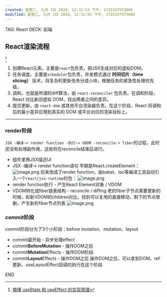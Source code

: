 ```yaml
---
created: 星期二, 九月 3日 2024, 12:32:53 下午, 1725337973000
modified: 星期二, 九月 3日 2024, 12:32:53 下午, 1725337973000
---
```


TAG: React
DECK: 前端
## React渲染流程
[^1]
1. 创建React元素。主要是`react`包负责，把JSX生成对应的虚拟DOM。
2. 任务调度。主要是`scheduler`包负责，并发模式通过 **时间切片（time slicing）** 技术，将复杂的更新任务分成小块，根据任务的紧急性处理优先级。
3. 调和。也就是所谓的diff算法，由 `react-reconciler` 包负责。在调和阶段，React 对比新旧虚拟 DOM，找出两者之间的差异。
4. 提交更新。由 `react-dom` 或其他平台渲染器负责。在这个阶段，React 将调和后的最小差异应用到真实的 DOM 或平台对应的渲染目标上。

---

### render阶段
`JSX -编译-> render function -执行-> VDOM -reconcile-> fiber`的过程，此时还没有处理副作用，这些将在reconcile结束后进行。

- 组件里用JSX描述UI
- JSX -编译-> render function语句
	早期是React.createElement：
	![image.png](https://tazdingo-images.oss-cn-hongkong.aliyuncs.com/tazdingo-images20240805220312.png)
	后来改成了render function，由babel、tsc等编译工具自动引入一个`react/jsx-runtime`的包：
	![image.png](https://tazdingo-images.oss-cn-hongkong.aliyuncs.com/tazdingo-images20240805220403.png)
- render function执行 - 产生React Element对象 / VDOM
- VDOM转化成fiber链表结构 - reconcile / diffing
	老的fiber子节点需要更新的时候，和新VDOM的children对比，找到可以复用的直接移动，剩下的节点增删，产生新的fiber节点列表
	![image.png](https://tazdingo-images.oss-cn-hongkong.aliyuncs.com/tazdingo-images20240805220821.png)

### commit阶段
commit阶段分为了3个小阶段：before mutation、mutation、layout

- commit最开始 - 异步处理effect
- commit**BeforeMutation** - 操作DOM之前
- commit**Mutation**Effects - 操作DOM阶段
- commit**Layout**Effects - 操作DOM之后
	操作DOM之后，可以拿到DOM。ref更新、useLayoutEffect回调的执行在这个阶段





[^1]: [搞懂 useState 和 useEffect 的实现原理](https://juejin.cn/post/7203336895887114300?from=search-suggest)



END
<!--ID: 1722871444257-->